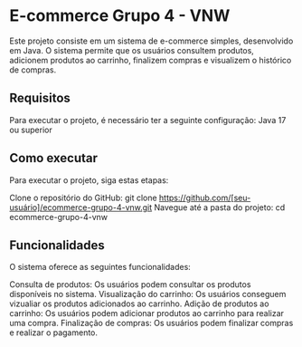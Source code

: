 # E-commerce Grupo 4 - VNW
Este projeto consiste em um sistema de e-commerce simples, desenvolvido em Java. O sistema permite que os usuários consultem produtos, adicionem produtos ao carrinho, finalizem compras e visualizem o histórico de compras.

## Requisitos
Para executar o projeto, é necessário ter a seguinte configuração:
Java 17 ou superior

## Como executar
Para executar o projeto, siga estas etapas:

Clone o repositório do GitHub:
git clone https://github.com/[seu-usuário]/ecommerce-grupo-4-vnw.git
Navegue até a pasta do projeto:
cd ecommerce-grupo-4-vnw

## Funcionalidades
O sistema oferece as seguintes funcionalidades:

Consulta de produtos: Os usuários podem consultar os produtos disponíveis no sistema.
Visualização do carrinho: Os usuários conseguem vizualiar os produtos adicionados ao carrinho.
Adição de produtos ao carrinho: Os usuários podem adicionar produtos ao carrinho para realizar uma compra.
Finalização de compras: Os usuários podem finalizar compras e realizar o pagamento.

